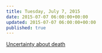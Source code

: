 ```yaml
---
title: Tuesday, July 7, 2015
date: 2015-07-07 06:00:00+00:00
updated: 2015-07-07 06:00:00+00:00
published: true
---
```


[Uncertainty about death](/uncertainty-about-death/)

